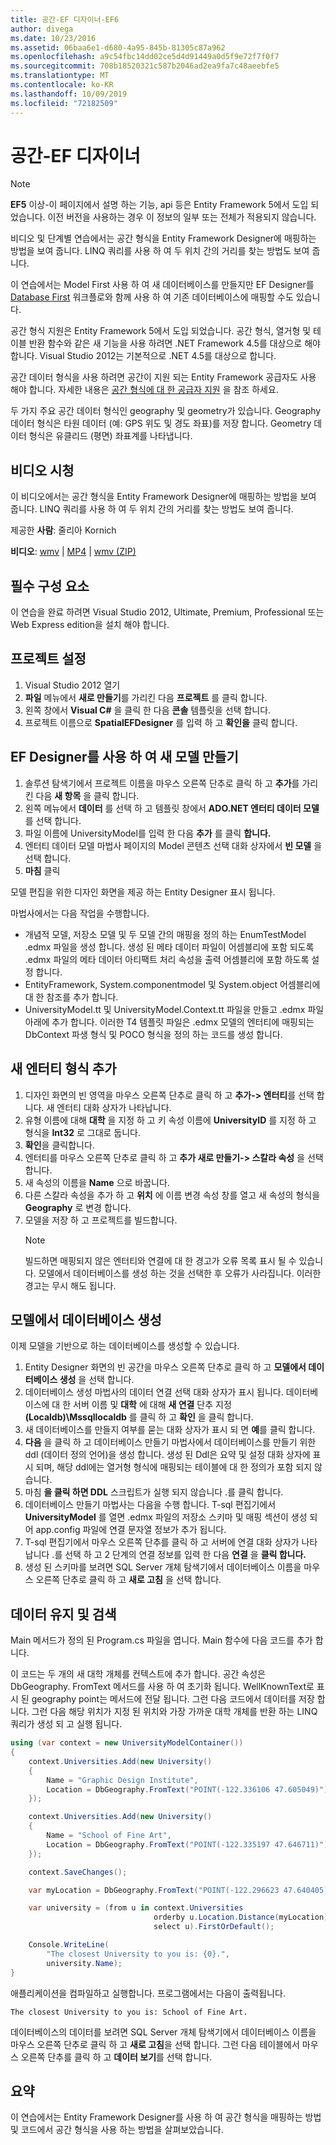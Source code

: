 ```yaml
---
title: 공간-EF 디자이너-EF6
author: divega
ms.date: 10/23/2016
ms.assetid: 06baa6e1-d680-4a95-845b-81305c87a962
ms.openlocfilehash: a9c54fbc14dd02ce5d4d91449a0d5f9e72f7f0f7
ms.sourcegitcommit: 708b18520321c587b2046ad2ea9fa7c48aeebfe5
ms.translationtype: MT
ms.contentlocale: ko-KR
ms.lasthandoff: 10/09/2019
ms.locfileid: "72182509"
---
```

# <a name="spatial---ef-designer"></a>공간-EF 디자이너
> [!NOTE]
> **EF5** 이상-이 페이지에서 설명 하는 기능, api 등은 Entity Framework 5에서 도입 되었습니다. 이전 버전을 사용하는 경우 이 정보의 일부 또는 전체가 적용되지 않습니다.

비디오 및 단계별 연습에서는 공간 형식을 Entity Framework Designer에 매핑하는 방법을 보여 줍니다. LINQ 쿼리를 사용 하 여 두 위치 간의 거리를 찾는 방법도 보여 줍니다.

이 연습에서는 Model First 사용 하 여 새 데이터베이스를 만들지만 EF Designer를 [Database First](~/ef6/modeling/designer/workflows/database-first.md) 워크플로와 함께 사용 하 여 기존 데이터베이스에 매핑할 수도 있습니다.

공간 형식 지원은 Entity Framework 5에서 도입 되었습니다. 공간 형식, 열거형 및 테이블 반환 함수와 같은 새 기능을 사용 하려면 .NET Framework 4.5를 대상으로 해야 합니다. Visual Studio 2012는 기본적으로 .NET 4.5를 대상으로 합니다.

공간 데이터 형식을 사용 하려면 공간이 지원 되는 Entity Framework 공급자도 사용 해야 합니다. 자세한 내용은 [공간 형식에 대 한 공급자 지원](~/ef6/fundamentals/providers/spatial-support.md) 을 참조 하세요.

두 가지 주요 공간 데이터 형식인 geography 및 geometry가 있습니다. Geography 데이터 형식은 타원 데이터 (예: GPS 위도 및 경도 좌표)를 저장 합니다. Geometry 데이터 형식은 유클리드 (평면) 좌표계를 나타냅니다.

## <a name="watch-the-video"></a>비디오 시청
이 비디오에서는 공간 형식을 Entity Framework Designer에 매핑하는 방법을 보여 줍니다. LINQ 쿼리를 사용 하 여 두 위치 간의 거리를 찾는 방법도 보여 줍니다.

제공한 **사람**: 줄리아 Kornich

**비디오**: [wmv](https://download.microsoft.com/download/E/C/9/EC9E6547-8983-4C1F-A919-D33210E4B213/HDI-ITPro-MSDN-winvideo-spatialwithdesigner.wmv) | [MP4](https://download.microsoft.com/download/E/C/9/EC9E6547-8983-4C1F-A919-D33210E4B213/HDI-ITPro-MSDN-mp4video-spatialwithdesigner.m4v) | [wmv (ZIP)](https://download.microsoft.com/download/E/C/9/EC9E6547-8983-4C1F-A919-D33210E4B213/HDI-ITPro-MSDN-winvideo-spatialwithdesigner.zip)

## <a name="pre-requisites"></a>필수 구성 요소

이 연습을 완료 하려면 Visual Studio 2012, Ultimate, Premium, Professional 또는 Web Express edition을 설치 해야 합니다.

## <a name="set-up-the-project"></a>프로젝트 설정

1.  Visual Studio 2012 열기
2.  **파일** 메뉴에서 **새로 만들기**를 가리킨 다음 **프로젝트** 를 클릭 합니다.
3.  왼쪽 창에서 **Visual C\#** 을 클릭 한 다음 **콘솔** 템플릿을 선택 합니다.
4.  프로젝트 이름으로 **SpatialEFDesigner** 를 입력 하 고 **확인을** 클릭 합니다.

## <a name="create-a-new-model-using-the-ef-designer"></a>EF Designer를 사용 하 여 새 모델 만들기

1.  솔루션 탐색기에서 프로젝트 이름을 마우스 오른쪽 단추로 클릭 하 고 **추가**를 가리킨 다음 **새 항목** 을 클릭 합니다.
2.  왼쪽 메뉴에서 **데이터** 를 선택 하 고 템플릿 창에서 **ADO.NET 엔터티 데이터 모델** 를 선택 합니다.
3.  파일 이름에 UniversityModel를 입력 한 다음 **추가** 를 클릭 **합니다.**
4.  엔터티 데이터 모델 마법사 페이지의 Model 콘텐츠 선택 대화 상자에서 **빈 모델** 을 선택 합니다.
5.  **마침** 클릭

모델 편집을 위한 디자인 화면을 제공 하는 Entity Designer 표시 됩니다.

마법사에서는 다음 작업을 수행합니다.

-   개념적 모델, 저장소 모델 및 두 모델 간의 매핑을 정의 하는 EnumTestModel .edmx 파일을 생성 합니다. 생성 된 메타 데이터 파일이 어셈블리에 포함 되도록 .edmx 파일의 메타 데이터 아티팩트 처리 속성을 출력 어셈블리에 포함 하도록 설정 합니다.
-   EntityFramework, System.componentmodel 및 System.object 어셈블리에 대 한 참조를 추가 합니다.
-   UniversityModel.tt 및 UniversityModel.Context.tt 파일을 만들고 .edmx 파일 아래에 추가 합니다. 이러한 T4 템플릿 파일은 .edmx 모델의 엔터티에 매핑되는 DbContext 파생 형식 및 POCO 형식을 정의 하는 코드를 생성 합니다.

## <a name="add-a-new-entity-type"></a>새 엔터티 형식 추가

1.  디자인 화면의 빈 영역을 마우스 오른쪽 단추로 클릭 하 고 **추가-&gt; 엔터티**를 선택 합니다. 새 엔터티 대화 상자가 나타납니다.
2.  유형 이름에 대해 **대학** 을 지정 하 고 키 속성 이름에 **UniversityID** 를 지정 하 고 형식을 **Int32** 로 그대로 둡니다.
3.  **확인**을 클릭합니다.
4.  엔터티를 마우스 오른쪽 단추로 클릭 하 고 **추가 새로 만들기-&gt; 스칼라 속성** 을 선택 합니다.
5.  새 속성의 이름을 **Name** 으로 바꿉니다.
6.  다른 스칼라 속성을 추가 하 고 **위치** 에 이름 변경 속성 창를 열고 새 속성의 형식을 **Geography** 로 변경 합니다.
7.  모델을 저장 하 고 프로젝트를 빌드합니다.
    > [!NOTE]
    > 빌드하면 매핑되지 않은 엔터티와 연결에 대 한 경고가 오류 목록 표시 될 수 있습니다. 모델에서 데이터베이스를 생성 하는 것을 선택한 후 오류가 사라집니다. 이러한 경고는 무시 해도 됩니다.

## <a name="generate-database-from-model"></a>모델에서 데이터베이스 생성

이제 모델을 기반으로 하는 데이터베이스를 생성할 수 있습니다.

1.  Entity Designer 화면의 빈 공간을 마우스 오른쪽 단추로 클릭 하 고 **모델에서 데이터베이스 생성** 을 선택 합니다.
2.  데이터베이스 생성 마법사의 데이터 연결 선택 대화 상자가 표시 됩니다. 데이터베이스에 대 한 서버 이름 및 **대학** 에 대해 **새 연결** 단추 지정 **(Localdb)\\Mssqllocaldb** 를 클릭 하 고 **확인** 을 클릭 합니다.
3.  새 데이터베이스를 만들지 여부를 묻는 대화 상자가 표시 되 면 **예**를 클릭 합니다.
4.  **다음** 을 클릭 하 고 데이터베이스 만들기 마법사에서 데이터베이스를 만들기 위한 ddl (데이터 정의 언어)을 생성 합니다. 생성 된 Ddl은 요약 및 설정 대화 상자에 표시 되며, 해당 ddl에는 열거형 형식에 매핑되는 테이블에 대 한 정의가 포함 되지 않습니다.
5.  마침 **을 클릭 하면 DDL** 스크립트가 실행 되지 않습니다 .를 클릭 합니다.
6.  데이터베이스 만들기 마법사는 다음을 수행 합니다. T-sql 편집기에서 **UniversityModel** 를 열면 .edmx 파일의 저장소 스키마 및 매핑 섹션이 생성 되어 app.config 파일에 연결 문자열 정보가 추가 됩니다.
7.  T-sql 편집기에서 마우스 오른쪽 단추를 클릭 하 고 서버에 연결 대화 상자가 나타납니다 .를 선택 하 고 2 단계의 연결 정보를 입력 한 다음 **연결** 을 **클릭 합니다.**
8.  생성 된 스키마를 보려면 SQL Server 개체 탐색기에서 데이터베이스 이름을 마우스 오른쪽 단추로 클릭 하 고 **새로 고침** 을 선택 합니다.

## <a name="persist-and-retrieve-data"></a>데이터 유지 및 검색

Main 메서드가 정의 된 Program.cs 파일을 엽니다. Main 함수에 다음 코드를 추가 합니다.

이 코드는 두 개의 새 대학 개체를 컨텍스트에 추가 합니다. 공간 속성은 DbGeography. FromText 메서드를 사용 하 여 초기화 됩니다. WellKnownText로 표시 된 geography point는 메서드에 전달 됩니다. 그런 다음 코드에서 데이터를 저장 합니다. 그런 다음 해당 위치가 지정 된 위치와 가장 가까운 대학 개체를 반환 하는 LINQ 쿼리가 생성 되 고 실행 됩니다.

``` csharp
using (var context = new UniversityModelContainer())
{
    context.Universities.Add(new University()
    {
        Name = "Graphic Design Institute",
        Location = DbGeography.FromText("POINT(-122.336106 47.605049)"),
    });

    context.Universities.Add(new University()
    {
        Name = "School of Fine Art",
        Location = DbGeography.FromText("POINT(-122.335197 47.646711)"),
    });

    context.SaveChanges();

    var myLocation = DbGeography.FromText("POINT(-122.296623 47.640405)");

    var university = (from u in context.Universities
                                orderby u.Location.Distance(myLocation)
                                select u).FirstOrDefault();

    Console.WriteLine(
        "The closest University to you is: {0}.",
        university.Name);
}
```

애플리케이션을 컴파일하고 실행합니다. 프로그램에서는 다음이 출력됩니다.

```console
The closest University to you is: School of Fine Art.
```

데이터베이스의 데이터를 보려면 SQL Server 개체 탐색기에서 데이터베이스 이름을 마우스 오른쪽 단추로 클릭 하 고 **새로 고침**을 선택 합니다. 그런 다음 테이블에서 마우스 오른쪽 단추를 클릭 하 고 **데이터 보기**를 선택 합니다.

## <a name="summary"></a>요약

이 연습에서는 Entity Framework Designer를 사용 하 여 공간 형식을 매핑하는 방법 및 코드에서 공간 형식을 사용 하는 방법을 살펴보았습니다. 
